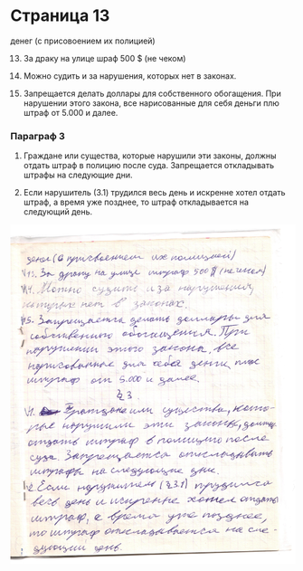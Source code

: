 # Страница 13

денег (с присовоением их полицией)

13. За драку на улице шраф 500 \$ (не чеком)

14. Можно судить и за нарушения, которых нет в законах.

15. Запрещается делать доллары для собственного обогащения. При нарушении этого закона,  все нарисованные для себя деньги плю штраф от 5.000 и далее.

### Параграф 3

1. Граждане или существа, которые нарушили эти законы, должны отдать штраф в полицию после суда. Запрещается откладывать штрафы на следующие дни.

2. Если нарушитель (3.1) трудился весь день и искренне хотел отдать штраф, а время уже позднее, то штраф откладывается на следующий день.

![](page13.jpeg)

